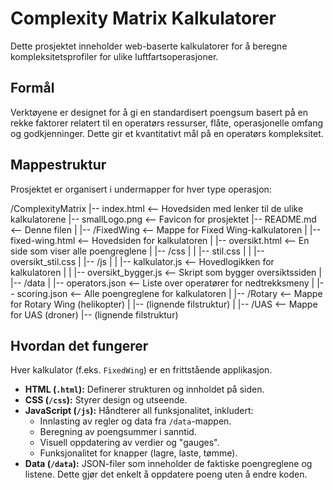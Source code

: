 # Complexity Matrix Kalkulatorer

Dette prosjektet inneholder web-baserte kalkulatorer for å beregne kompleksitetsprofiler for ulike luftfartsoperasjoner.

## Formål

Verktøyene er designet for å gi en standardisert poengsum basert på en rekke faktorer relatert til en operatørs ressurser, flåte, operasjonelle omfang og godkjenninger. Dette gir et kvantitativt mål på en operatørs kompleksitet.

## Mappestruktur

Prosjektet er organisert i undermapper for hver type operasjon:

/ComplexityMatrix
|-- index.html              <-- Hovedsiden med lenker til de ulike kalkulatorene
|-- smallLogo.png           <-- Favicon for prosjektet
|-- README.md               <-- Denne filen
|
|-- /FixedWing              <-- Mappe for Fixed Wing-kalkulatoren
|   |-- fixed-wing.html     <-- Hovedsiden for kalkulatoren
|   |-- oversikt.html       <-- En side som viser alle poengreglene
|   |-- /css
|   |   |-- stil.css
|   |   |-- oversikt_stil.css
|   |-- /js
|   |   |-- kalkulator.js   <-- Hovedlogikken for kalkulatoren
|   |   |-- oversikt_bygger.js <-- Skript som bygger oversiktssiden
|   |-- /data
|       |-- operators.json  <-- Liste over operatører for nedtrekksmeny
|       |-- scoring.json    <-- Alle poengreglene for kalkulatoren
|
|-- /Rotary                 <-- Mappe for Rotary Wing (helikopter)
|   |-- (lignende filstruktur)
|
|-- /UAS                    <-- Mappe for UAS (droner)
|-- (lignende filstruktur)

## Hvordan det fungerer

Hver kalkulator (f.eks. `FixedWing`) er en frittstående applikasjon.
- **HTML (`.html`):** Definerer strukturen og innholdet på siden.
- **CSS (`/css`):** Styrer design og utseende.
- **JavaScript (`/js`):** Håndterer all funksjonalitet, inkludert:
  - Innlasting av regler og data fra `/data`-mappen.
  - Beregning av poengsummer i sanntid.
  - Visuell oppdatering av verdier og "gauges".
  - Funksjonalitet for knapper (lagre, laste, tømme).
- **Data (`/data`):** JSON-filer som inneholder de faktiske poengreglene og listene. Dette gjør det enkelt å oppdatere poeng uten å endre koden.